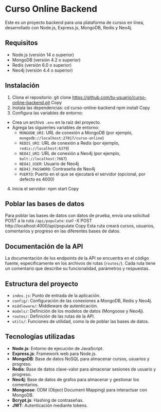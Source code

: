 # Curso Online Backend

Este es un proyecto backend para una plataforma de cursos en línea, desarrollado con Node.js, Express.js, MongoDB, Redis y Neo4j.

## Requisitos

- Node.js (versión 14 o superior)
- MongoDB (versión 4.2 o superior)
- Redis (versión 6.0 o superior)
- Neo4j (versión 4.4 o superior)

## Instalación

1. Clona el repositorio:
git clone https://github.com/tu-usuario/curso-online-backend.git
Copy
2. Instala las dependencias:
cd curso-online-backend
npm install
Copy
3. Configura las variables de entorno:
- Crea un archivo `.env` en la raíz del proyecto.
- Agrega las siguientes variables de entorno:
  - `MONGODB_URI`: URL de conexión a MongoDB (por ejemplo, `mongodb://localhost:27017/curso-online`)
  - `REDIS_URI`: URL de conexión a Redis (por ejemplo, `redis://localhost:6379`)
  - `NEO4J_URI`: URL de conexión a Neo4j (por ejemplo, `bolt://localhost:7687`)
  - `NEO4J_USER`: Usuario de Neo4j
  - `NEO4J_PASSWORD`: Contraseña de Neo4j
  - `PUERTO`: Puerto en el que se ejecutará el servidor (opcional, por defecto es 4000)

4. Inicia el servidor:
npm start
Copy
## Poblar las bases de datos

Para poblar las bases de datos con datos de prueba, envía una solicitud POST a la ruta `/api/populate`:
curl -X POST http://localhost:4000/api/populate
Copy
Esta ruta creará cursos, usuarios, comentarios y progreso en las diferentes bases de datos.

## Documentación de la API

La documentación de los endpoints de la API se encuentra en el código fuente, específicamente en los archivos de rutas (`routes/`). Cada ruta tiene un comentario que describe su funcionalidad, parámetros y respuestas.

## Estructura del proyecto

- `index.js`: Punto de entrada de la aplicación.
- `config/`: Configuración de las conexiones a MongoDB, Redis y Neo4j.
- `middleware/`: Middleware de autenticación.
- `models/`: Definición de los modelos de datos (Mongoose y Neo4j).
- `routes/`: Definición de las rutas de la API.
- `utils/`: Funciones de utilidad, como la de poblar las bases de datos.

## Tecnologías utilizadas

- **Node.js**: Entorno de ejecución de JavaScript.
- **Express.js**: Framework web para Node.js.
- **MongoDB**: Base de datos NoSQL para almacenar cursos, usuarios y progreso.
- **Redis**: Base de datos clave-valor para almacenar sesiones de usuario y progreso.
- **Neo4j**: Base de datos de grafos para almacenar y gestionar los comentarios.
- **Mongoose**: ODM (Object Document Mapping) para interactuar con MongoDB.
- **Bcrypt.js**: Hashing de contraseñas.
- **JWT**: Autenticación mediante tokens.